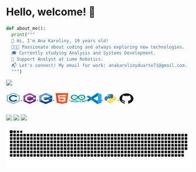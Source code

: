 
# Hello, welcome! 🌟
  
  ``` python
def about_me():  
    print("""  
    🌸 Hi, I'm Ana Karoliny, 19 years old!  
    👨🏽‍💻 Passionate about coding and always exploring new technologies.  
    🎓 Currently studying Analysis and Systems Development.  
    🔎 Support Analyst at Lume Robotics.  
    📬 Let's connect! My email for work: anakarolinyduarte71@gmail.com.  
    """)  
  
```
 <div>
  <a href="https://github.com/euakarol">
  <img height="180em" src="https://github-readme-stats.vercel.app/api?username=euakarol&show_icons=true&theme=dark&include_all_commits=true&count_private=true"/>
</div>
  
<div style="display: inline_block"><br>
  <img align="center" alt="C" height="30" width="40" src="https://github.com/devicons/devicon/blob/master/icons/c/c-line.svg">
  <img align="center" alt="Csharp" height="30" width="40" src="https://github.com/devicons/devicon/blob/master/icons/csharp/csharp-original.svg">
  <img align="center" alt="Cplusplus" height="30" width="40" src="https://github.com/devicons/devicon/blob/master/icons/cplusplus/cplusplus-original.svg">
  <img align="center" alt="html" height="30" width="40"src="https://github.com/devicons/devicon/blob/master/icons/html5/html5-original.svg"> 
  <img align="center" alt="Arduino" height="30" width="40" src="https://github.com/devicons/devicon/blob/master/icons/arduino/arduino-original-wordmark.svg">
  <img align="center" alt="vscode" height="30" width="40" src="https://github.com/devicons/devicon/blob/master/icons/vscode/vscode-original.svg">
  <img align="center" alt="Python" height="30" width="40" src="https://github.com/devicons/devicon/blob/master/icons/python/python-original.svg">
  <img align="center" alt="Github" height="30" width="40" src="https://github.com/devicons/devicon/blob/master/icons/github/github-original.svg">
</div>

  
  ##
 
<div> 
  <a href="https://instagram.com/euakarol_" target="_blank"><img src="https://img.shields.io/badge/-Instagram-%23E4405F?style=for-the-badge&logo=instagram&logoColor=white" target="_blank"></a>
  <a href = "mailto:anakarolinyduarte71@gmail.com"><img src="https://img.shields.io/badge/-Gmail-%23333?style=for-the-badge&logo=gmail&logoColor=white" target="_blank"></a>
  <a href="https://www.linkedin.com/in/euakarol/" target="_blank"><img src="https://img.shields.io/badge/-LinkedIn-%230077B5?style=for-the-badge&logo=linkedin&logoColor=white" target="_blank"></a> 
 
  ![Snake animation](https://github.com/gabrielbolzani/gabrielbolzani/blob/output/github-contribution-grid-snake.svg)
 
</div>
